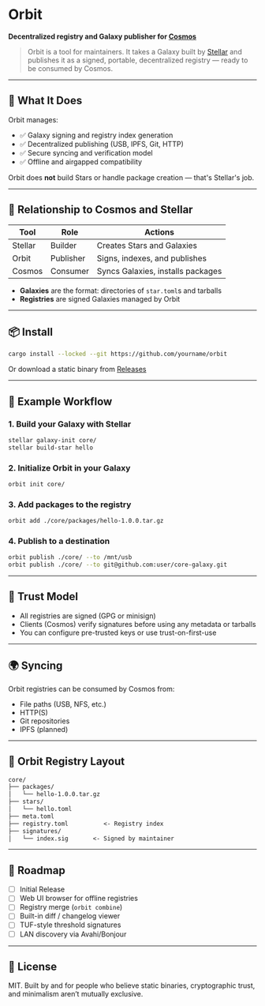 # Orbit

**Decentralized registry and Galaxy publisher for [Cosmos](https://github.com/yourname/cosmos)**

> Orbit is a tool for maintainers. It takes a Galaxy built by [Stellar](https://github.com/yourname/stellar) and publishes it as a signed, portable, decentralized registry — ready to be consumed by Cosmos.

---

## 🚀 What It Does

Orbit manages:

* ✅ Galaxy signing and registry index generation
* ✅ Decentralized publishing (USB, IPFS, Git, HTTP)
* ✅ Secure syncing and verification model
* ✅ Offline and airgapped compatibility

Orbit does **not** build Stars or handle package creation — that's Stellar's job.

---

## 🧩 Relationship to Cosmos and Stellar

| Tool    | Role      | Actions                           |
| ------- | --------- | --------------------------------- |
| Stellar | Builder   | Creates Stars and Galaxies        |
| Orbit   | Publisher | Signs, indexes, and publishes     |
| Cosmos  | Consumer  | Syncs Galaxies, installs packages |

* **Galaxies** are the format: directories of `star.toml`s and tarballs
* **Registries** are signed Galaxies managed by Orbit

---

## 📦 Install

```bash
cargo install --locked --git https://github.com/yourname/orbit
```

Or download a static binary from [Releases](https://github.com/yourname/orbit/releases)

---

## 📁 Example Workflow

### 1. Build your Galaxy with Stellar

```bash
stellar galaxy-init core/
stellar build-star hello
```

### 2. Initialize Orbit in your Galaxy

```bash
orbit init core/
```

### 3. Add packages to the registry

```bash
orbit add ./core/packages/hello-1.0.0.tar.gz
```

### 4. Publish to a destination

```bash
orbit publish ./core/ --to /mnt/usb
orbit publish ./core/ --to git@github.com:user/core-galaxy.git
```

---

## 🔐 Trust Model

* All registries are signed (GPG or minisign)
* Clients (Cosmos) verify signatures before using any metadata or tarballs
* You can configure pre-trusted keys or use trust-on-first-use

---

## 🌍 Syncing

Orbit registries can be consumed by Cosmos from:

* File paths (USB, NFS, etc.)
* HTTP(S)
* Git repositories
* IPFS (planned)

---

## 🧱 Orbit Registry Layout

```txt
core/
├── packages/
│   └── hello-1.0.0.tar.gz
├── stars/
│   └── hello.toml
├── meta.toml
├── registry.toml          <- Registry index
├── signatures/
│   └── index.sig       <- Signed by maintainer
```

---

## 🧪 Roadmap

* [ ] Initial Release
* [ ] Web UI browser for offline registries
* [ ] Registry merge (`orbit combine`)
* [ ] Built-in diff / changelog viewer
* [ ] TUF-style threshold signatures
* [ ] LAN discovery via Avahi/Bonjour

---

## 📜 License

MIT. Built by and for people who believe static binaries, cryptographic trust, and minimalism aren’t mutually exclusive.
